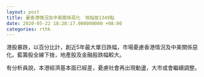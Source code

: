 ```yaml
---
layout: post
title: 憂香港情況及中美關係惡化　恒指挫1349點
date: 2020-05-22 18:28:17.000000000 +08:00
categories: rthk
---
```


港股暴跌，以百分比計，創近5年最大單日跌幅，市場憂慮香港情況及中美關係惡化。藍籌股全線下挫，地產股及金融股跌幅較大。

有分析員說，本港經濟基本面已經差，憂慮社會再出現動盪，大市或會繼續調整。
